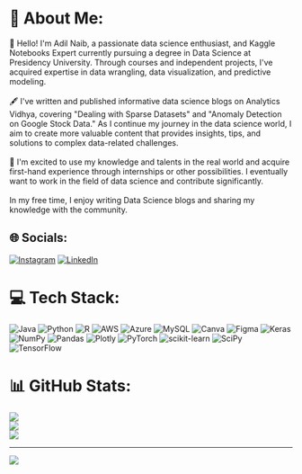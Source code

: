 # 💫 About Me:
👋 Hello! I'm Adil Naib, a passionate data science enthusiast, and Kaggle Notebooks Expert currently pursuing a degree in Data Science at Presidency University. Through courses and independent projects, I've acquired expertise in data wrangling, data visualization, and predictive modeling.<br><br>🖋 I've written and published informative data science blogs on Analytics Vidhya, covering "Dealing with Sparse Datasets" and "Anomaly Detection on Google Stock Data." As I continue my journey in the data science world, I aim to create more valuable content that provides insights, tips, and solutions to complex data-related challenges.<br><br>💼 I'm excited to use my knowledge and talents in the real world and acquire first-hand experience through internships or other possibilities. I eventually want to work in the field of data science and contribute significantly.<br><br>In my free time, I enjoy writing Data Science blogs and sharing my knowledge with the community.


## 🌐 Socials:
[![Instagram](https://img.shields.io/badge/Instagram-%23E4405F.svg?logo=Instagram&logoColor=white)](https://instagram.com/_adil.naib_) [![LinkedIn](https://img.shields.io/badge/LinkedIn-%230077B5.svg?logo=linkedin&logoColor=white)](https://linkedin.com/in/adilnaib) 

# 💻 Tech Stack:
![Java](https://img.shields.io/badge/java-%23ED8B00.svg?style=plastic&logo=java&logoColor=white) ![Python](https://img.shields.io/badge/python-3670A0?style=plastic&logo=python&logoColor=ffdd54) ![R](https://img.shields.io/badge/r-%23276DC3.svg?style=plastic&logo=r&logoColor=white) ![AWS](https://img.shields.io/badge/AWS-%23FF9900.svg?style=plastic&logo=amazon-aws&logoColor=white) ![Azure](https://img.shields.io/badge/azure-%230072C6.svg?style=plastic&logo=azure-devops&logoColor=white) ![MySQL](https://img.shields.io/badge/mysql-%2300f.svg?style=plastic&logo=mysql&logoColor=white) ![Canva](https://img.shields.io/badge/Canva-%2300C4CC.svg?style=plastic&logo=Canva&logoColor=white) 	![Figma](https://img.shields.io/badge/figma-%23F24E1E.svg?style=plastic&logo=figma&logoColor=white) ![Keras](https://img.shields.io/badge/Keras-%23D00000.svg?style=plastic&logo=Keras&logoColor=white) ![NumPy](https://img.shields.io/badge/numpy-%23013243.svg?style=plastic&logo=numpy&logoColor=white) ![Pandas](https://img.shields.io/badge/pandas-%23150458.svg?style=plastic&logo=pandas&logoColor=white) ![Plotly](https://img.shields.io/badge/Plotly-%233F4F75.svg?style=plastic&logo=plotly&logoColor=white) ![PyTorch](https://img.shields.io/badge/PyTorch-%23EE4C2C.svg?style=plastic&logo=PyTorch&logoColor=white) ![scikit-learn](https://img.shields.io/badge/scikit--learn-%23F7931E.svg?style=plastic&logo=scikit-learn&logoColor=white) ![SciPy](https://img.shields.io/badge/SciPy-%230C55A5.svg?style=plastic&logo=scipy&logoColor=%white) ![TensorFlow](https://img.shields.io/badge/TensorFlow-%23FF6F00.svg?style=plastic&logo=TensorFlow&logoColor=white)
# 📊 GitHub Stats:
![](https://github-readme-stats.vercel.app/api?username=adil200&theme=merko&hide_border=false&include_all_commits=false&count_private=false)<br/>
![](https://github-readme-streak-stats.herokuapp.com/?user=adil200&theme=merko&hide_border=false)<br/>
![](https://github-readme-stats.vercel.app/api/top-langs/?username=adil200&theme=merko&hide_border=false&include_all_commits=false&count_private=false&layout=compact)

---
[![](https://visitcount.itsvg.in/api?id=adil200&icon=0&color=3)](https://visitcount.itsvg.in)

<!-- Proudly created with GPRM ( https://gprm.itsvg.in ) -->
